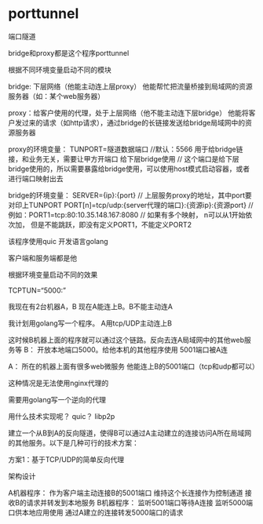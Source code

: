 # porttunnel
端口隧道

bridge和proxy都是这个程序porttunnel

根据不同环境变量启动不同的模块


bridge: 下层网络（他能主动连上层proxy）
他能帮忙把流量桥接到局域网的资源服务器（如：某个web服务器）

proxy：给客户使用的代理，处于上层网络（他不能主动连下层bridge）
他能将客户发过来的请求（如http请求），通过bridge的长链接发送给bridge局域网中的资源服务器

proxy的环境变量：
TUNPORT=隧道数据端口 //默认：5566 用于给bridge链接，和业务无关，需要让甲方开端口  给下层bridge使用
// 这个端口是给下层bridge使用的，所以需要暴露给bridge使用，可以使用host模式启动容器，或者进行端口映射出去

bridge的环境变量：
SERVER={ip}:{port}  // 上层服务proxy的地址，其中port要对印上TUNPORT
PORT[n]=tcp/udp:{server代理的端口}:{资源ip}:{资源port} // 例如：PORT1=tcp:80:10.35.148.167:8080
// 如果有多个映射， n可以从1开始依次加， 但是不能跳跃，即没有定义PORT1，不能定义PORT2




该程序使用quic
开发语言golang

客户端和服务端都是他

根据环境变量启动不同的效果

TCPTUN=“5000:”

我现在有2台机器A，B
现在A能连上B。B不能主动连A

我计划用golang写一个程序。
A用tcp/UDP主动连上B

这时候B机器上面的程序就可以通过这个链路。反向去连A局域网中的其他web服务等
B：
开放本地端口5000。给他本机的其他程序使用
5001端口被A连

A：
所在的机器上面有很多web微服务
他能连上B的5001端口（tcp和udp都可以）

这种情况是无法使用nginx代理的

需要用golang写一个逆向的代理

用什么技术实现呢？ quic？ libp2p


建立一个从B到A的反向隧道，使得B可以通过A主动建立的连接访问A所在局域网的其他服务。以下是几种可行的技术方案：

方案1：基于TCP/UDP的简单反向代理

架构设计

A机器程序：
作为客户端主动连接B的5001端口
维持这个长连接作为控制通道
接收B的请求并转发到本地服务
B机器程序：
监听5001端口等待A连接
监听5000端口供本地应用使用
通过A建立的连接转发5000端口的请求
